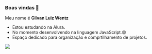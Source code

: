 ### Boas vindas 👋

Meu nome é **Gilvan Luiz Wentz**

- Estou estudando na Alura.
- No momento desenvolvendo na linguagem JavaScript.😄
- Espaço dedicado para organização e comprtilhamento de projetos.

![](https://media.tenor.com/Z_IV0-4w2vEAAAAM/yes-winning.gif)

